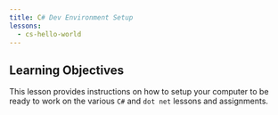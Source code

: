 ```yaml
---
title: C# Dev Environment Setup
lessons:
  - cs-hello-world
---
```


## Learning Objectives

This lesson provides instructions on how to setup your computer to be ready to
work on the various `C#` and `dot net` lessons and assignments.

